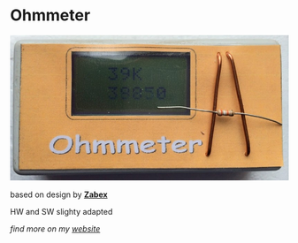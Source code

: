# Ohmmeter

![Gehäuse](./pic/Ohmmeter.jpg)

based on design by [**Zabex**](http://www.zabex.de/frames/index.html)

HW and SW slighty adapted


*find more on my [website ](https://sites.google.com/site/tsrprojekt/elektronikprojekte/ohmmeter)*

